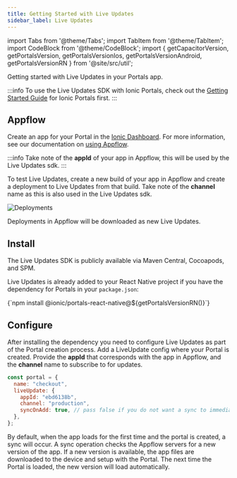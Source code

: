 ```yaml
---
title: Getting Started with Live Updates
sidebar_label: Live Updates
---
```


import Tabs from '@theme/Tabs';
import TabItem from '@theme/TabItem';
import CodeBlock from '@theme/CodeBlock';
import { getCapacitorVersion, getPortalsVersion, getPortalsVersionIos, getPortalsVersionAndroid, getPortalsVersionRN } from '@site/src/util';

Getting started with Live Updates in your Portals app.

:::info
To use the Live Updates SDK with Ionic Portals, check out the [Getting Started Guide](./guide.md) for Ionic Portals first.
:::

## Appflow

Create an app for your Portal in the [Ionic Dashboard](https://dashboard.ionicframework.com). For more information, see our documentation on [using Appflow](https://ionic.io/docs/appflow/quickstart/connect).

:::info
Take note of the **appId** of your app in Appflow, this will be used by the Live Updates sdk.
:::

To test Live Updates, create a new build of your app in Appflow and create a deployment to Live Updates from that build. Take note of the **channel** name as this is also used in the Live Updates sdk.

![Deployments](https://i.imgur.com/73detdm.png)

Deployments in Appflow will be downloaded as new Live Updates.

## Install

The Live Updates SDK is publicly available via Maven Central, Cocoapods, and SPM.

Live Updates is already added to your React Native project if you have the dependency for Portals in your `package.json`:

<CodeBlock className="language-bash">
{`npm install @ionic/portals-react-native@${getPortalsVersionRN()}`}
</CodeBlock>

## Configure

After installing the dependency you need to configure Live Updates as part of the Portal creation process. Add a LiveUpdate config where your Portal is created. Provide the **appId** that corresponds with the app in Appflow, and the **channel** name to subscribe to for updates.

```javascript title=App.tsx
const portal = {
  name: "checkout",
  liveUpdate: {
    appId: "ebd6138b",
    channel: "production",
    syncOnAdd: true, // pass false if you do not want a sync to immediately occur
  },
};
```

By default, when the app loads for the first time and the portal is created, a sync will occur. A sync operation checks the Appflow servers for a new version of the app. If a new version is available, the app files are downloaded to the device and setup with the Portal. The next time the Portal is loaded, the new version will load automatically.
